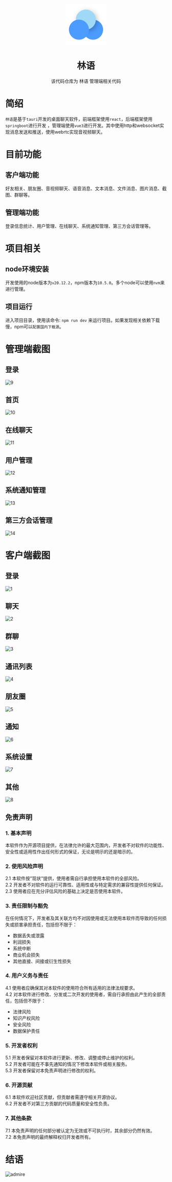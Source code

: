 <p align="center">
  <img width="128px" src=".github/logo.png" />
</p>
<h1 align="center">林语</h1>
<p align="center">该代码仓库为 林语 管理端相关代码</p>

# 简绍

`林语`是基于`tauri`开发的桌面聊天软件，前端框架使用`react`，后端框架使用`springboot`进行开发
，管理端使用`vue3`进行开发。其中使用http和websocket实现消息发送和推送，使用webrtc实现音视频聊天。

# 目前功能

## 客户端功能

好友相关、朋友圈、音视频聊天、语音消息、文本消息、文件消息、图片消息、截图、群聊等。

## 管理端功能

登录信息统计、用户管理、在线聊天、系统通知管理、第三方会话管理等。

# 项目相关

## node环境安装

开发使用的node版本为`v20.12.2`，npm版本为`10.5.0`。多个node可以使用`nvm`来进行管理。

## 项目运行

进入项目目录，使用该命令: `npm run dev` 来运行项目。如果发现相关依赖下载慢，npm可以`配置国内下载源`。

# 管理端截图

## 登录

![9](https://github.com/user-attachments/assets/2fead35c-1176-4031-8c5d-d94d42af7bdb)

## 首页

![10](https://github.com/user-attachments/assets/cbca1555-53a0-4107-90ea-25e7f9f441e4)

## 在线聊天

![11](https://github.com/user-attachments/assets/acb99729-48d4-47cf-b837-9fcac7221c5d)

## 用户管理

![12](https://github.com/user-attachments/assets/afa3b6de-54f9-4927-9fd5-f5e97dcb8884)

## 系统通知管理

![13](https://github.com/user-attachments/assets/fff0cb8e-0339-4df7-9935-bc552b788e9e)

## 第三方会话管理

![14](https://github.com/user-attachments/assets/38de0173-b2d0-4afb-bba0-dab06aaad920)

# 客户端截图

## 登录

![1](https://github.com/user-attachments/assets/0cccc2d1-79c8-43fd-844f-9254edbe6e7e)

## 聊天

![2](https://github.com/user-attachments/assets/0d3d85be-1342-4bd2-b4f1-614c93a8a0a5)

## 群聊

![3](https://github.com/user-attachments/assets/6aa0a021-92b7-46fe-8aea-5487d97362a7)

## 通讯列表

![4](https://github.com/user-attachments/assets/b1f4ff7b-8ecc-4baa-b38d-bbf7099dec19)

## 朋友圈

![5](https://github.com/user-attachments/assets/b30432b9-904a-432c-bb85-03f8560ddc3b)

## 通知

![6](https://github.com/user-attachments/assets/b7eb922d-9aec-4607-b004-6921e178facb)

## 系统设置

![7](https://github.com/user-attachments/assets/714144de-92bc-42f4-89bb-2a2696884693)

## 其他

![8](https://github.com/user-attachments/assets/43555b11-0a8b-4850-b6fa-0d4d099bc34a)

## 免责声明

### 1. 基本声明

本软件作为开源项目提供，在法律允许的最大范围内，开发者不对软件的功能性、安全性或适用性作出任何形式的保证，无论是明示的还是暗示的。

### 2. 使用风险声明

2.1 本软件按"现状"提供，使用者需自行承担使用本软件的全部风险。  
2.2 开发者不对软件的运行可靠性、适用性或与特定需求的兼容性提供任何保证。  
2.3 使用者应在充分评估风险的基础上决定是否使用本软件。

### 3. 责任限制与豁免

在任何情况下，开发者及其关联方均不对因使用或无法使用本软件而导致的任何损失或损害承担责任，包括但不限于：

- 数据丢失或泄露
- 利润损失
- 系统中断
- 商业机会损失
- 其他直接、间接或衍生性损失

### 4. 用户义务与责任

4.1 使用者应确保其对本软件的使用符合所有适用的法律法规要求。  
4.2 对本软件进行修改、分发或二次开发的使用者，需自行承担由此产生的全部责任，包括但不限于：

- 法律风险
- 知识产权风险
- 安全风险
- 数据保护责任

### 5. 开发者权利

5.1 开发者保留对本软件进行更新、修改、调整或停止维护的权利。  
5.2 开发者可能在不事先通知的情况下修改本软件或相关服务。  
5.3 开发者保留对本免责声明进行修改的权利。

### 6. 开源贡献

6.1 本软件欢迎社区贡献，但贡献者需遵守相关开源协议。  
6.2 开发者不对第三方贡献的代码质量和安全性负责。

### 7. 其他条款

7.1 本免责声明的任何部分被认定为无效或不可执行时，其余部分仍然有效。  
7.2 本免责声明的最终解释权归开发者所有。

# 结语

![admire](https://github.com/user-attachments/assets/7e77ac87-a913-4f87-8783-a1d313297a05)
